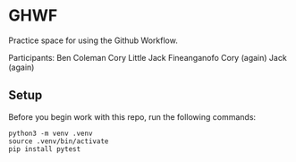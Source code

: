 
# GHWF

Practice space for using the Github Workflow.

Participants:
Ben Coleman
Cory Little
Jack Fineanganofo
Cory (again)
Jack (again)
## Setup

Before you begin work with this repo, run the following commands:

```
python3 -m venv .venv
source .venv/bin/activate
pip install pytest
```
